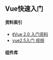 ## Vue快速入门

#### 资料索引
+ [《Vue 2.0 入门资料](https://cn.vuejs.org/v2/guide/)
+ [vue2.5入门 视频](https://www.imooc.com/learn/980)

#### 组件库

